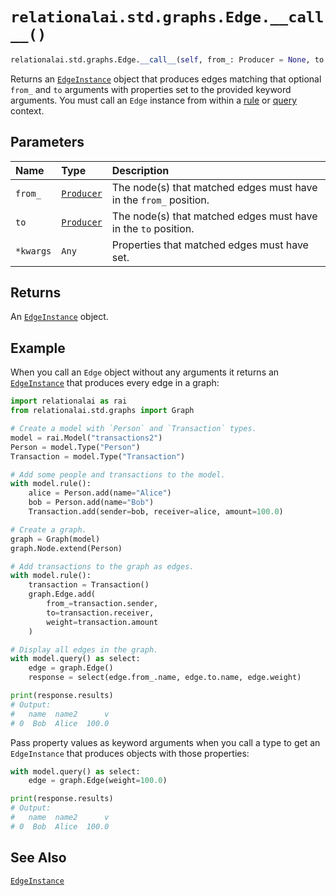 # `relationalai.std.graphs.Edge.__call__()`

```python
relationalai.std.graphs.Edge.__call__(self, from_: Producer = None, to: Prodcuer = None, **kwargs) -> EdgeInstance
```

Returns an [`EdgeInstance`](../EdgeInstance/README.md) object that produces
edges matching that optional `from_` and `to` arguments with properties set to the provided keyword arguments.
You must call an `Edge` instance from within a [rule](../Model/rule.md) or [query](../Model/query.md) context.

## Parameters

| Name | Type | Description |
| :--- | :--- | :------ |
| `from_` | [`Producer`](../../../Producer/README.md) | The node(s) that matched edges must have in the `from_` position. |
| `to` | [`Producer`](../../../Producer/README.md) | The node(s) that matched edges must have in the `to` position. |
| `*kwargs` | `Any` | Properties that matched edges must have set. |

## Returns

An [`EdgeInstance`](../EdgeInstance/README.md) object.

## Example

When you call an `Edge` object without any arguments it returns an [`EdgeInstance`](../Instance/README.md)
that produces every edge in a graph:

```python
import relationalai as rai
from relationalai.std.graphs import Graph

# Create a model with `Person` and `Transaction` types.
model = rai.Model("transactions2")
Person = model.Type("Person")
Transaction = model.Type("Transaction")

# Add some people and transactions to the model.
with model.rule():
    alice = Person.add(name="Alice")
    bob = Person.add(name="Bob")
    Transaction.add(sender=bob, receiver=alice, amount=100.0)

# Create a graph.
graph = Graph(model)
graph.Node.extend(Person)

# Add transactions to the graph as edges.
with model.rule():
    transaction = Transaction()
    graph.Edge.add(
        from_=transaction.sender,
        to=transaction.receiver,
        weight=transaction.amount
    )

# Display all edges in the graph.
with model.query() as select:
    edge = graph.Edge()
    response = select(edge.from_.name, edge.to.name, edge.weight)

print(response.results)
# Output:
#   name  name2      v
# 0  Bob  Alice  100.0
```

Pass property values as keyword arguments when you call a type to
get an `EdgeInstance` that produces objects with those properties:

```python
with model.query() as select:
    edge = graph.Edge(weight=100.0)

print(response.results)
# Output:
#   name  name2      v
# 0  Bob  Alice  100.0
```

## See Also

[`EdgeInstance`](../EdgeInstance/README.md)
